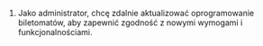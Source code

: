 1. Jako administrator, chcę zdalnie aktualizować oprogramowanie biletomatów,
aby zapewnić zgodność z nowymi wymogami i funkcjonalnościami.
